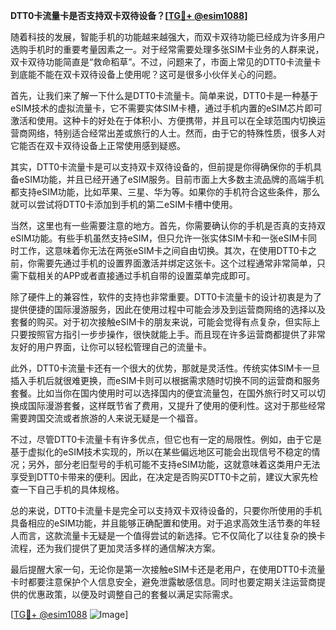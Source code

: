 **DTT0卡流量卡是否支持双卡双待设备？[[TG💪+ @esim1088](https://t.me/s/esim1088)]**

随着科技的发展，智能手机的功能越来越强大，而双卡双待功能已经成为许多用户选购手机时的重要考量因素之一。对于经常需要处理多张SIM卡业务的人群来说，双卡双待功能简直是“救命稻草”。不过，问题来了，市面上常见的DTT0卡流量卡到底能不能在双卡双待设备上使用呢？这可是很多小伙伴关心的问题。

首先，让我们来了解一下什么是DTT0卡流量卡。简单来说，DTT0卡是一种基于eSIM技术的虚拟流量卡，它不需要实体SIM卡槽，通过手机内置的eSIM芯片即可激活和使用。这种卡的好处在于体积小、方便携带，并且可以在全球范围内切换运营商网络，特别适合经常出差或旅行的人士。然而，由于它的特殊性质，很多人对它能否在双卡双待设备上正常使用感到疑惑。

其实，DTT0卡流量卡是可以支持双卡双待设备的，但前提是你得确保你的手机具备eSIM功能，并且已经开通了eSIM服务。目前市面上大多数主流品牌的高端手机都支持eSIM功能，比如苹果、三星、华为等。如果你的手机符合这些条件，那么就可以尝试将DTT0卡添加到手机的第二eSIM卡槽中使用。

当然，这里也有一些需要注意的地方。首先，你需要确认你的手机是否真的支持双eSIM功能。有些手机虽然支持eSIM，但只允许一张实体SIM卡和一张eSIM卡同时工作，这意味着你无法在两张eSIM卡之间自由切换。其次，在使用DTT0卡之前，你需要先通过手机的设置界面激活并绑定这张卡。这个过程通常非常简单，只需下载相关的APP或者直接通过手机自带的设置菜单完成即可。

除了硬件上的兼容性，软件的支持也非常重要。DTT0卡流量卡的设计初衷是为了提供便捷的国际漫游服务，因此在使用过程中可能会涉及到运营商网络的选择以及套餐的购买。对于初次接触eSIM卡的朋友来说，可能会觉得有点复杂，但实际上只要按照官方指引一步步操作，很快就能上手。而且现在许多运营商都提供了非常友好的用户界面，让你可以轻松管理自己的流量卡。

此外，DTT0卡流量卡还有一个很大的优势，那就是灵活性。传统实体SIM卡一旦插入手机后就很难更换，而eSIM卡则可以根据需求随时切换不同的运营商和服务套餐。比如当你在国内使用时可以选择国内的便宜流量包，在国外旅行时又可以切换成国际漫游套餐，这样既节省了费用，又提升了使用的便利性。这对于那些经常需要跨国交流或者旅游的人来说无疑是一个福音。

不过，尽管DTT0卡流量卡有许多优点，但它也有一定的局限性。例如，由于它是基于虚拟化的eSIM技术实现的，所以在某些偏远地区可能会出现信号不稳定的情况；另外，部分老旧型号的手机可能不支持eSIM功能，这就意味着这类用户无法享受到DTT0卡带来的便利。因此，在决定是否购买DTT0卡之前，建议大家先检查一下自己手机的具体规格。

总的来说，DTT0卡流量卡是完全可以支持双卡双待设备的，只要你所使用的手机具备相应的eSIM功能，并且能够正确配置和使用。对于追求高效生活节奏的年轻人而言，这款流量卡无疑是一个值得尝试的新选择。它不仅简化了以往复杂的换卡流程，还为我们提供了更加灵活多样的通信解决方案。

最后提醒大家一句，无论你是第一次接触eSIM卡还是老用户，在使用DTT0卡流量卡时都要注意保护个人信息安全，避免泄露敏感信息。同时也要定期关注运营商提供的优惠政策，以便及时调整自己的套餐以满足实际需求。

[[TG💪+ @esim1088](https://t.me/s/esim1088) ![Image](https://i.postimg.cc/4NQfJmqS/Snipaste-2025-05-13-00-14-12.png)]